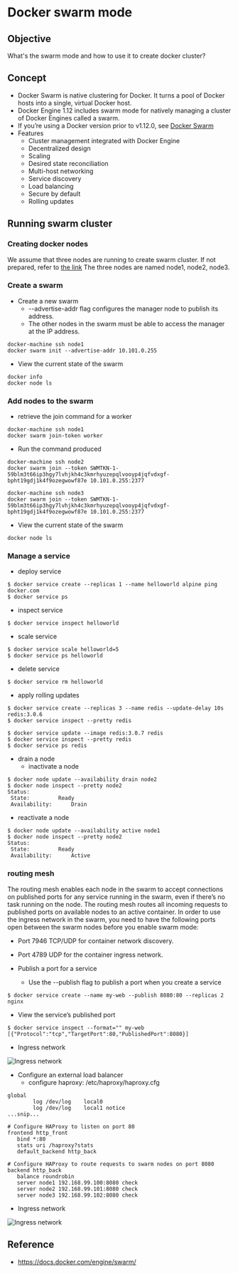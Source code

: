 Docker swarm mode
===============

## Objective
What's the swarm mode and how to use it to create docker cluster?


## Concept
- Docker Swarm is native clustering for Docker. It turns a pool of Docker hosts into a single, virtual Docker host.
- Docker Engine 1.12 includes swarm mode for natively managing a cluster of Docker Engines called a swarm.
- If you’re using a Docker version prior to v1.12.0, see [Docker Swarm](https://docs.docker.com/swarm/)
- Features
  - Cluster management integrated with Docker Engine
  - Decentralized design
  - Scaling
  - Desired state reconciliation
  - Multi-host networking
  - Service discovery
  - Load balancing
  - Secure by default
  - Rolling updates

## Running swarm cluster
### Creating docker nodes
We assume that three nodes are running to create swarm cluster. If not prepared, refer to [the link](docker-machine.md) 
The three nodes are named node1, node2, node3.
### Create a swarm
- Create a new swarm
  - --advertise-addr flag configures the manager node to publish its address.
  - The other nodes in the swarm must be able to access the manager at the IP address.
```
docker-machine ssh node1
docker swarm init --advertise-addr 10.101.0.255
```
- View the current state of the swarm
```
docker info
docker node ls
```
### Add nodes to the swarm
- retrieve the join command for a worker
```
docker-machine ssh node1
docker swarm join-token worker
```
- Run the command produced 
```
docker-machine ssh node2 
docker swarm join --token SWMTKN-1-59blm3t66ip3hgy7lvhjkh4c3kmrhyuzepqlvooyp4jqfvdxgf-bpht19gdj1k4f9ozegwowf87e 10.101.0.255:2377

docker-machine ssh node3 
docker swarm join --token SWMTKN-1-59blm3t66ip3hgy7lvhjkh4c3kmrhyuzepqlvooyp4jqfvdxgf-bpht19gdj1k4f9ozegwowf87e 10.101.0.255:2377
```
- View the current state of the swarm
```
docker node ls
```

### Manage a service 
- deploy service
```
$ docker service create --replicas 1 --name helloworld alpine ping docker.com
$ docker service ps 
```
- inspect service
```
$ docker service inspect helloworld
```
- scale service
```
$ docker service scale helloworld=5
$ docker service ps helloworld
```
- delete service
```
$ docker service rm helloworld
```
- apply rolling updates
```
$ docker service create --replicas 3 --name redis --update-delay 10s redis:3.0.6
$ docker service inspect --pretty redis

$ docker service update --image redis:3.0.7 redis
$ docker service inspect --pretty redis
$ docker service ps redis
```
- drain a node
  - inactivate a node
```
$ docker node update --availability drain node2
$ docker node inspect --pretty node2
Status:
 State:			Ready
 Availability:		Drain
```
  - reactivate a node
```
$ docker node update --availability active node1
$ docker node inspect --pretty node2
Status:
 State:			Ready
 Availability:		Active
```
### routing mesh
 The routing mesh enables each node in the swarm to accept connections on published ports for any service running in the swarm, even if there’s no task running on the node. 
 The routing mesh routes all incoming requests to published ports on available nodes to an active container.
 In order to use the ingress network in the swarm, you need to have the following ports open between the swarm nodes before you enable swarm mode:
 - Port 7946 TCP/UDP for container network discovery.
 - Port 4789 UDP for the container ingress network.
 
- Publish a port for a service
  - Use the --publish flag to publish a port when you create a service
```
$ docker service create --name my-web --publish 8080:80 --replicas 2 nginx
```
  - View the service’s published port
```
$ docker service inspect --format="" my-web
[{"Protocol":"tcp","TargetPort":80,"PublishedPort":8080}]
```
  - Ingress network

![Ingress network](https://docs.docker.com/engine/swarm/images/ingress-routing-mesh.png)

- Configure an external load balancer
  - configure haproxy: /etc/haproxy/haproxy.cfg
```
global
        log /dev/log    local0
        log /dev/log    local1 notice
...snip...

# Configure HAProxy to listen on port 80
frontend http_front
   bind *:80
   stats uri /haproxy?stats
   default_backend http_back

# Configure HAProxy to route requests to swarm nodes on port 8080
backend http_back
   balance roundrobin
   server node1 192.168.99.100:8080 check
   server node2 192.168.99.101:8080 check
   server node3 192.168.99.102:8080 check
```
  - Ingress network

![Ingress network](https://docs.docker.com/engine/swarm/images/ingress-lb.png)

## Reference
- https://docs.docker.com/engine/swarm/
